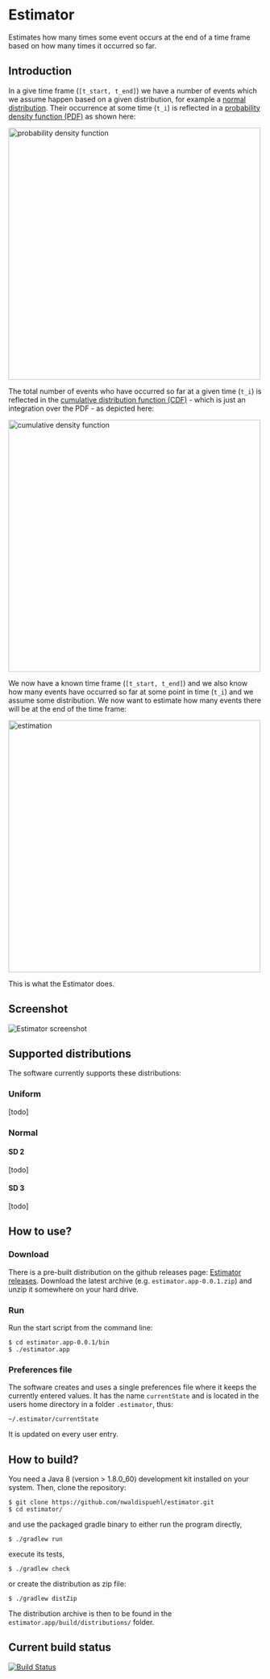 # Estimator

Estimates how many times some event occurs at the end of a time frame based on how many times it occurred so far.

## Introduction

In a give time frame (`[t_start, t_end]`) we have a number of events which we assume happen based on a given distribution, for example a [normal distribution](https://en.wikipedia.org/wiki/Normal_distribution). Their occurrence at some time (`t_i`) is reflected in a [probability density function (PDF)](https://en.wikipedia.org/wiki/Probability_density_function) as shown here:

<img src="https://github.com/nwaldispuehl/estimator/raw/master/footage/pdf.png" alt="probability density function" width="500" />

The total number of events who have occurred so far at a given time (`t_i`) is reflected in the [cumulative distribution function (CDF)](https://en.wikipedia.org/wiki/Cumulative_distribution_function) - which is just an integration over the PDF - as depicted here:

<img src="https://github.com/nwaldispuehl/estimator/raw/master/footage/cdf.png" alt="cumulative density function" width="500" />

We now have a known time frame (`[t_start, t_end]`) and we also know how many events have occurred so far at some point in time (`t_i`) and we assume some distribution. We now want to estimate how many events there will be at the end of the time frame:
 
<img src="https://github.com/nwaldispuehl/estimator/raw/master/footage/cdf_estimation.png" alt="estimation" width="500" />

This is what the Estimator does.

## Screenshot

![Estimator screenshot](https://github.com/nwaldispuehl/estimator/raw/master/footage/estimator_screenshot.png)

## Supported distributions

The software currently supports these distributions:

### Uniform

[todo]

### Normal

#### SD 2

[todo]

#### SD 3

[todo]

## How to use?

### Download 

There is a pre-built distribution on the github releases page: [Estimator releases](https://github.com/nwaldispuehl/estimator/releases). 
Download the latest archive (e.g. `estimator.app-0.0.1.zip`) and unzip it somewhere on your hard drive.

### Run

Run the start script from the command line:

    $ cd estimator.app-0.0.1/bin
    $ ./estimator.app


### Preferences file

The software creates and uses a single preferences file where it keeps the currently entered values. It has the name `currentState` and is located in the users home directory in a folder `.estimator`, thus:

    ~/.estimator/currentState
    
It is updated on every user entry.

## How to build?

You need a Java 8 (version > 1.8.0_60) development kit installed on your system. Then, clone the repository: 

    $ git clone https://github.com/nwaldispuehl/estimator.git
    $ cd estimator/

and use the packaged gradle binary to either run the program directly,

    $ ./gradlew run
  
execute its tests, 

    $ ./gradlew check
  
or create the distribution as zip file:

    $ ./gradlew distZip
  
The distribution archive is then to be found in the `estimator.app/build/distributions/` folder.


## Current build status

[![Build Status](https://travis-ci.org/nwaldispuehl/estimator.svg?branch=master)](https://travis-ci.org/nwaldispuehl/estimator)
